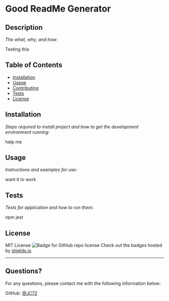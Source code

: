 # Good ReadMe Generator
  
  ## Description 
  
  *The what, why, and how:* 
  
  Testing this

  ## Table of Contents
  * [Installation](#installation)
  * [Usage](#usage)
  * [Contributing](#contributing)
  * [Tests](#tests)
  * [License](#license)
  

  ## Installation
  
  *Steps required to install project and how to get the development environment running:*
  
  help me
  ## Usage 
  
  *Instructions and examples for use:*
  
  want it to work
  
  ## Tests
  
  *Tests for application and how to run them:*
  
  npm jest
  
  ## License
  
  MIT License
  ![Badge for GitHub repo license](https://img.shields.io/github/license/JC72/JeffClegg_09_GoodReadMe_Generator?style=flat&logo=appveyor)
    Check out the badges hosted by [shields.io](https://shields.io/).


  ---
  
  ## Questions?
  
    
  For any questions, please contact me with the following information below:

 
  GitHub: [@JC72](https://github.com/JC72)
  